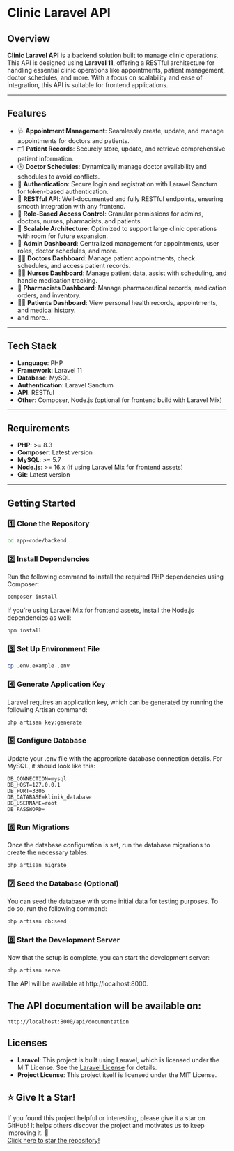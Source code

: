 # Clinic Laravel API

## Overview
**Clinic Laravel API** is a backend solution built to manage clinic operations. This API is designed using **Laravel 11**, offering a RESTful architecture for handling essential clinic operations like appointments, patient management, doctor schedules, and more. With a focus on scalability and ease of integration, this API is suitable for frontend applications.

---

## Features
- 🩺 **Appointment Management**: Seamlessly create, update, and manage appointments for doctors and patients.
- 🗂️ **Patient Records**: Securely store, update, and retrieve comprehensive patient information.
- 🕒 **Doctor Schedules**: Dynamically manage doctor availability and schedules to avoid conflicts.
- 🔐 **Authentication**: Secure login and registration with Laravel Sanctum for token-based authentication.
- 📡 **RESTful API**: Well-documented and fully RESTful endpoints, ensuring smooth integration with any frontend.
- 🔑 **Role-Based Access Control**: Granular permissions for admins, doctors, nurses, pharmacists, and patients.
- 🚀 **Scalable Architecture**: Optimized to support large clinic operations with room for future expansion.
- 🏢 **Admin Dashboard**: Centralized management for appointments, user roles, doctor schedules, and more.
- 👨‍⚕️ **Doctors Dashboard**: Manage patient appointments, check schedules, and access patient records.
- 👩‍⚕️ **Nurses Dashboard**: Manage patient data, assist with scheduling, and handle medication tracking.
- 💊 **Pharmacists Dashboard**: Manage pharmaceutical records, medication orders, and inventory.
- 🧑‍⚕️ **Patients Dashboard**: View personal health records, appointments, and medical history.
- and more...
---

## Tech Stack
- **Language**: PHP
- **Framework**: Laravel 11
- **Database**: MySQL
- **Authentication**: Laravel Sanctum
- **API**: RESTful
- **Other**: Composer, Node.js (optional for frontend build with Laravel Mix)

---

## Requirements
- **PHP**: >= 8.3
- **Composer**: Latest version
- **MySQL**: >= 5.7
- **Node.js**: >= 16.x (if using Laravel Mix for frontend assets)
- **Git**: Latest version

---

## Getting Started

### 1️⃣ Clone the Repository
```bash
cd app-code/backend
```

### 2️⃣ Install Dependencies

Run the following command to install the required PHP dependencies using Composer:

```bash
composer install
```

If you're using Laravel Mix for frontend assets, install the Node.js dependencies as well:

```bash
npm install
```

### 3️⃣ Set Up Environment File
```bash
cp .env.example .env
```

### 4️⃣ Generate Application Key
Laravel requires an application key, which can be generated by running the following Artisan command:
```bash
php artisan key:generate
```

### 5️⃣ Configure Database
Update your .env file with the appropriate database connection details. For MySQL, it should look like this:
```
DB_CONNECTION=mysql
DB_HOST=127.0.0.1
DB_PORT=3306
DB_DATABASE=klinik_database
DB_USERNAME=root
DB_PASSWORD=
```
### 6️⃣ Run Migrations
Once the database configuration is set, run the database migrations to create the necessary tables:
```bash
php artisan migrate
```
### 7️⃣ Seed the Database (Optional)
You can seed the database with some initial data for testing purposes. To do so, run the following command:
```bash
php artisan db:seed
```
### 8️⃣ Start the Development Server
Now that the setup is complete, you can start the development server:
```bash
php artisan serve
```
The API will be available at http://localhost:8000.

## The API documentation will be available on: 
```
http://localhost:8000/api/documentation
```

## Licenses
- **Laravel**: This project is built using Laravel, which is licensed under the MIT License. See the [Laravel License](https://github.com/laravel/laravel/blob/master/LICENSE) for details.
- **Project License**: This project itself is licensed under the MIT License.

## ⭐ Give It a Star!
If you found this project helpful or interesting, please give it a star on GitHub! It helps others discover the project and motivates us to keep improving it. 🌟  
[Click here to star the repository!](https://github.com/engrghulamali/three-tier-laravel-vue-mysql-devsecops-aws.git)  

